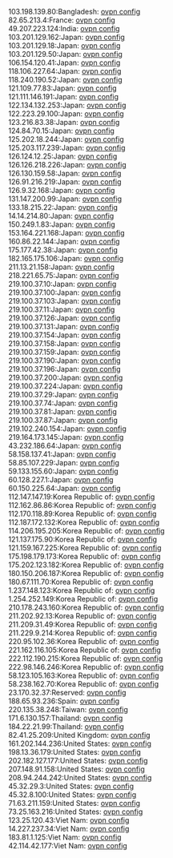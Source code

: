 103.198.139.80:Bangladesh: [ovpn config](vpn/103_198_139_80.ovpn)  
82.65.213.4:France: [ovpn config](vpn/82_65_213_4.ovpn)  
49.207.223.124:India: [ovpn config](vpn/49_207_223_124.ovpn)  
103.201.129.162:Japan: [ovpn config](vpn/103_201_129_162.ovpn)  
103.201.129.18:Japan: [ovpn config](vpn/103_201_129_18.ovpn)  
103.201.129.50:Japan: [ovpn config](vpn/103_201_129_50.ovpn)  
106.154.120.41:Japan: [ovpn config](vpn/106_154_120_41.ovpn)  
118.106.227.64:Japan: [ovpn config](vpn/118_106_227_64.ovpn)  
118.240.190.52:Japan: [ovpn config](vpn/118_240_190_52.ovpn)  
121.109.77.83:Japan: [ovpn config](vpn/121_109_77_83.ovpn)  
121.111.146.191:Japan: [ovpn config](vpn/121_111_146_191.ovpn)  
122.134.132.253:Japan: [ovpn config](vpn/122_134_132_253.ovpn)  
122.223.29.100:Japan: [ovpn config](vpn/122_223_29_100.ovpn)  
123.216.83.38:Japan: [ovpn config](vpn/123_216_83_38.ovpn)  
124.84.70.15:Japan: [ovpn config](vpn/124_84_70_15.ovpn)  
125.202.18.244:Japan: [ovpn config](vpn/125_202_18_244.ovpn)  
125.203.117.239:Japan: [ovpn config](vpn/125_203_117_239.ovpn)  
126.124.12.25:Japan: [ovpn config](vpn/126_124_12_25.ovpn)  
126.126.218.226:Japan: [ovpn config](vpn/126_126_218_226.ovpn)  
126.130.159.58:Japan: [ovpn config](vpn/126_130_159_58.ovpn)  
126.91.216.219:Japan: [ovpn config](vpn/126_91_216_219.ovpn)  
126.9.32.168:Japan: [ovpn config](vpn/126_9_32_168.ovpn)  
131.147.200.99:Japan: [ovpn config](vpn/131_147_200_99.ovpn)  
133.18.215.22:Japan: [ovpn config](vpn/133_18_215_22.ovpn)  
14.14.214.80:Japan: [ovpn config](vpn/14_14_214_80.ovpn)  
150.249.1.83:Japan: [ovpn config](vpn/150_249_1_83.ovpn)  
153.164.221.168:Japan: [ovpn config](vpn/153_164_221_168.ovpn)  
160.86.22.144:Japan: [ovpn config](vpn/160_86_22_144.ovpn)  
175.177.42.38:Japan: [ovpn config](vpn/175_177_42_38.ovpn)  
182.165.175.106:Japan: [ovpn config](vpn/182_165_175_106.ovpn)  
211.13.21.158:Japan: [ovpn config](vpn/211_13_21_158.ovpn)  
218.221.65.75:Japan: [ovpn config](vpn/218_221_65_75.ovpn)  
219.100.37.10:Japan: [ovpn config](vpn/219_100_37_10.ovpn)  
219.100.37.100:Japan: [ovpn config](vpn/219_100_37_100.ovpn)  
219.100.37.103:Japan: [ovpn config](vpn/219_100_37_103.ovpn)  
219.100.37.11:Japan: [ovpn config](vpn/219_100_37_11.ovpn)  
219.100.37.126:Japan: [ovpn config](vpn/219_100_37_126.ovpn)  
219.100.37.131:Japan: [ovpn config](vpn/219_100_37_131.ovpn)  
219.100.37.154:Japan: [ovpn config](vpn/219_100_37_154.ovpn)  
219.100.37.158:Japan: [ovpn config](vpn/219_100_37_158.ovpn)  
219.100.37.159:Japan: [ovpn config](vpn/219_100_37_159.ovpn)  
219.100.37.190:Japan: [ovpn config](vpn/219_100_37_190.ovpn)  
219.100.37.196:Japan: [ovpn config](vpn/219_100_37_196.ovpn)  
219.100.37.200:Japan: [ovpn config](vpn/219_100_37_200.ovpn)  
219.100.37.224:Japan: [ovpn config](vpn/219_100_37_224.ovpn)  
219.100.37.29:Japan: [ovpn config](vpn/219_100_37_29.ovpn)  
219.100.37.74:Japan: [ovpn config](vpn/219_100_37_74.ovpn)  
219.100.37.81:Japan: [ovpn config](vpn/219_100_37_81.ovpn)  
219.100.37.87:Japan: [ovpn config](vpn/219_100_37_87.ovpn)  
219.102.240.154:Japan: [ovpn config](vpn/219_102_240_154.ovpn)  
219.164.173.145:Japan: [ovpn config](vpn/219_164_173_145.ovpn)  
43.232.186.64:Japan: [ovpn config](vpn/43_232_186_64.ovpn)  
58.158.137.41:Japan: [ovpn config](vpn/58_158_137_41.ovpn)  
58.85.107.229:Japan: [ovpn config](vpn/58_85_107_229.ovpn)  
59.133.155.60:Japan: [ovpn config](vpn/59_133_155_60.ovpn)  
60.128.227.1:Japan: [ovpn config](vpn/60_128_227_1.ovpn)  
60.150.225.64:Japan: [ovpn config](vpn/60_150_225_64.ovpn)  
112.147.147.19:Korea Republic of: [ovpn config](vpn/112_147_147_19.ovpn)  
112.162.86.86:Korea Republic of: [ovpn config](vpn/112_162_86_86.ovpn)  
112.170.118.89:Korea Republic of: [ovpn config](vpn/112_170_118_89.ovpn)  
112.187.172.132:Korea Republic of: [ovpn config](vpn/112_187_172_132.ovpn)  
114.206.195.205:Korea Republic of: [ovpn config](vpn/114_206_195_205.ovpn)  
121.137.175.90:Korea Republic of: [ovpn config](vpn/121_137_175_90.ovpn)  
121.159.167.225:Korea Republic of: [ovpn config](vpn/121_159_167_225.ovpn)  
175.198.179.173:Korea Republic of: [ovpn config](vpn/175_198_179_173.ovpn)  
175.202.123.182:Korea Republic of: [ovpn config](vpn/175_202_123_182.ovpn)  
180.150.206.187:Korea Republic of: [ovpn config](vpn/180_150_206_187.ovpn)  
180.67.111.70:Korea Republic of: [ovpn config](vpn/180_67_111_70.ovpn)  
1.237.148.123:Korea Republic of: [ovpn config](vpn/1_237_148_123.ovpn)  
1.254.252.149:Korea Republic of: [ovpn config](vpn/1_254_252_149.ovpn)  
210.178.243.160:Korea Republic of: [ovpn config](vpn/210_178_243_160.ovpn)  
211.202.92.13:Korea Republic of: [ovpn config](vpn/211_202_92_13.ovpn)  
211.209.31.49:Korea Republic of: [ovpn config](vpn/211_209_31_49.ovpn)  
211.229.9.214:Korea Republic of: [ovpn config](vpn/211_229_9_214.ovpn)  
220.95.102.36:Korea Republic of: [ovpn config](vpn/220_95_102_36.ovpn)  
221.162.116.105:Korea Republic of: [ovpn config](vpn/221_162_116_105.ovpn)  
222.112.190.215:Korea Republic of: [ovpn config](vpn/222_112_190_215.ovpn)  
222.98.146.246:Korea Republic of: [ovpn config](vpn/222_98_146_246.ovpn)  
58.123.105.163:Korea Republic of: [ovpn config](vpn/58_123_105_163.ovpn)  
58.238.162.70:Korea Republic of: [ovpn config](vpn/58_238_162_70.ovpn)  
23.170.32.37:Reserved: [ovpn config](vpn/23_170_32_37.ovpn)  
188.65.93.236:Spain: [ovpn config](vpn/188_65_93_236.ovpn)  
220.135.38.248:Taiwan: [ovpn config](vpn/220_135_38_248.ovpn)  
171.6.130.157:Thailand: [ovpn config](vpn/171_6_130_157.ovpn)  
184.22.21.99:Thailand: [ovpn config](vpn/184_22_21_99.ovpn)  
82.41.25.209:United Kingdom: [ovpn config](vpn/82_41_25_209.ovpn)  
161.202.144.236:United States: [ovpn config](vpn/161_202_144_236.ovpn)  
198.13.36.179:United States: [ovpn config](vpn/198_13_36_179.ovpn)  
202.182.127.177:United States: [ovpn config](vpn/202_182_127_177.ovpn)  
207.148.91.158:United States: [ovpn config](vpn/207_148_91_158.ovpn)  
208.94.244.242:United States: [ovpn config](vpn/208_94_244_242.ovpn)  
45.32.29.3:United States: [ovpn config](vpn/45_32_29_3.ovpn)  
45.32.8.100:United States: [ovpn config](vpn/45_32_8_100.ovpn)  
71.63.211.159:United States: [ovpn config](vpn/71_63_211_159.ovpn)  
73.25.163.216:United States: [ovpn config](vpn/73_25_163_216.ovpn)  
123.25.120.43:Viet Nam: [ovpn config](vpn/123_25_120_43.ovpn)  
14.227.237.34:Viet Nam: [ovpn config](vpn/14_227_237_34.ovpn)  
183.81.1.125:Viet Nam: [ovpn config](vpn/183_81_1_125.ovpn)  
42.114.42.177:Viet Nam: [ovpn config](vpn/42_114_42_177.ovpn)  

